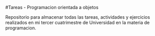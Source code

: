 #Tareas - Programacion orientada a objetos

Repositorio para almacenar todas las tareas, actividades y ejercicios realizados en mi tercer cuatrimestre de Universidad en la materia de programacion.
